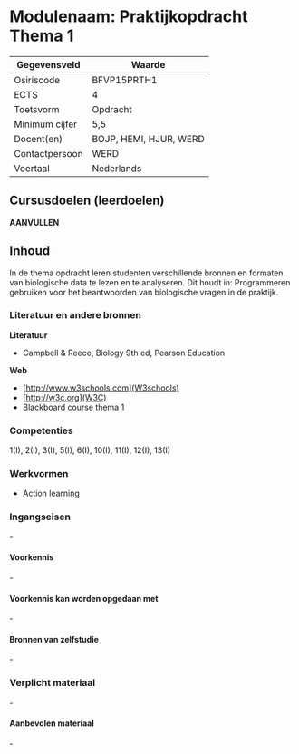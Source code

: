 # Modulenaam: Praktijkopdracht Thema 1

| Gegevensveld  | Waarde |
| ------------- | ------------- |
| Osiriscode  | BFVP15PRTH1  |
| ECTS  | 4 |
| Toetsvorm  | Opdracht |
| Minimum cijfer  | 5,5 |
| Docent(en)  | BOJP, HEMI, HJUR, WERD |
| Contactpersoon  | WERD |
| Voertaal  | Nederlands |

## Cursusdoelen (leerdoelen)
**AANVULLEN**

## Inhoud

In de thema opdracht leren studenten verschillende bronnen en formaten van biologische data te lezen en te analyseren.
Dit houdt in: Programmeren gebruiken voor het beantwoorden van biologische vragen in de praktijk.

### Literatuur en andere bronnen

**Literatuur**
- Campbell & Reece, Biology 9th ed, Pearson Education 

**Web**
- [http://www.w3schools.com](W3schools)
- [http://w3c.org](W3C)
- Blackboard course thema 1

### Competenties
1(I), 2(I), 3(I), 5(I), 6(I), 10(I), 11(I), 12(I), 13(I)

### Werkvormen
- Action learning

### Ingangseisen
\- 

#### Voorkennis
\-

#### Voorkennis kan worden opgedaan met
\-

#### Bronnen van zelfstudie
\-

### Verplicht materiaal
\-

#### Aanbevolen materiaal
\-

